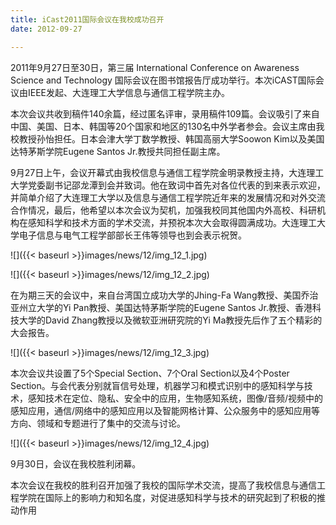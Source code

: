 ```yaml
---
title: iCast2011国际会议在我校成功召开
date: 2012-09-27

---
```

2011年9月27日至30日，第三届 International Conference on Awareness Science and Technology 国际会议在图书馆报告厅成功举行。本次iCAST国际会议由IEEE发起、大连理工大学信息与通信工程学院主办。

本次会议共收到稿件140余篇，经过匿名评审，录用稿件109篇。会议吸引了来自中国、美国、日本、韩国等20个国家和地区的130名中外学者参会。会议主席由我校教授孙怡担任。日本会津大学丁数学教授、韩国高丽大学Soowon Kim以及美国达特茅斯学院Eugene Santos Jr.教授共同担任副主席。

9月27日上午，会议开幕式由我校信息与通信工程学院金明录教授主持，大连理工大学党委副书记邵龙潭到会并致词。他在致词中首先对各位代表的到来表示欢迎，并简单介绍了大连理工大学以及信息与通信工程学院近年来的发展情况和对外交流合作情况，最后，他希望以本次会议为契机，加强我校同其他国内外高校、科研机构在感知科学和技术方面的学术交流，并预祝本次大会取得圆满成功。大连理工大学电子信息与电气工程学部部长王伟等领导也到会表示祝贺。

![]({{< baseurl >}}images/news/12/img_12_1.jpg)

![]({{< baseurl >}}images/news/12/img_12_2.jpg)

在为期三天的会议中，来自台湾国立成功大学的Jhing-Fa Wang教授、美国乔治亚州立大学的Yi Pan教授、美国达特茅斯学院的Eugene Santos Jr.教授、香港科技大学的David Zhang教授以及微软亚洲研究院的Yi Ma教授先后作了五个精彩的大会报告。

![]({{< baseurl >}}images/news/12/img_12_3.jpg)

本次会议共设置了5个Special Section、7个Oral Section以及4个Poster Section。与会代表分别就盲信号处理，机器学习和模式识别中的感知科学与技术，感知技术在定位、隐私、安全中的应用，生物感知系统，图像/音频/视频中的感知应用，通信/网络中的感知应用以及智能网格计算、公众服务中的感知应用等方向、领域和专题进行了集中的交流与讨论。

![]({{< baseurl >}}images/news/12/img_12_4.jpg)

9月30日，会议在我校胜利闭幕。

本次会议在我校的胜利召开加强了我校的国际学术交流，提高了我校信息与通信工程学院在国际上的影响力和知名度，对促进感知科学与技术的研究起到了积极的推动作用
